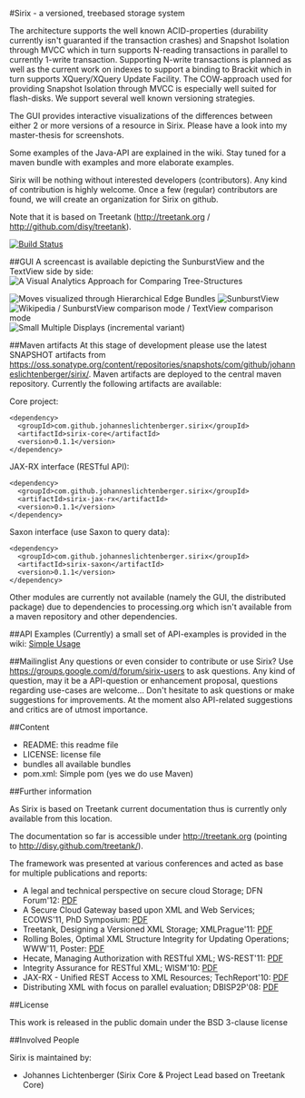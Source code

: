 #Sirix - a versioned, treebased storage system

The architecture supports the well known ACID-properties (durability currently isn't guaranted if the transaction crashes) and Snapshot Isolation through MVCC which in turn supports N-reading transactions in parallel to currently 1-write transaction. Supporting N-write transactions is planned as well as the current work on indexes to support a binding to Brackit which in turn supports XQuery/XQuery Update Facility. The COW-approach used for providing Snapshot Isolation through MVCC is especially well suited for flash-disks. We support several well known versioning strategies.

The GUI provides interactive visualizations of the differences between either 2 or more versions of a resource in Sirix. Please have a look into my master-thesis for screenshots.

Some examples of the Java-API are explained in the wiki. Stay tuned for a maven bundle with examples and more elaborate examples.

Sirix will be nothing without interested developers (contributors). Any kind of contribution is highly welcome. Once a few (regular) contributors are found, we will create an organization for Sirix on github.

Note that it is based on Treetank (http://treetank.org / http://github.com/disy/treetank).

[![Build Status](https://secure.travis-ci.org/JohannesLichtenberger/sirix.png)](http://travis-ci.org/JohannesLichtenberger/sirix)

##GUI
A screencast is available depicting the SunburstView and the TextView side by side: 
![A Visual Analytics Approach for Comparing Tree-Structures](http://www.youtube.com/watch?v=l9CXXBkl5vI "A Visual Analytics Approach for Comparing Tree-Structures")

![Moves visualized through Hierarchical Edge Bundles](https://github.com/JohannesLichtenberger/sirix/raw/master/bundles/sirix-gui/src/main/resources/images/moves-cut.png "Moves visualized through Hierarchical Edge Bundles")
![SunburstView](https://github.com/JohannesLichtenberger/sirix/raw/master/bundles/sirix-gui/src/main/resources/images/sunburstview-cut.png "SunburstView")
![Wikipedia / SunburstView comparison mode / TextView comparison mode](https://github.com/JohannesLichtenberger/sirix/raw/master/bundles/sirix-gui/src/main/resources/images/wikipedia-scrolled.png "Wikipedia / SunburstView comparison mode / TextView comparison mode")
![Small Multiple Displays (incremental variant)](https://github.com/JohannesLichtenberger/sirix/raw/master/bundles/sirix-gui/src/main/resources/images/wikipedia-incremental.png "Small Multiple Displays (incremental variant)")

##Maven artifacts
At this stage of development please use the latest SNAPSHOT artifacts from https://oss.sonatype.org/content/repositories/snapshots/com/github/johanneslichtenberger/sirix/.
Maven artifacts are deployed to the central maven repository. Currently the following artifacts are available:

Core project:
<pre><code>&lt;dependency&gt;
  &lt;groupId&gt;com.github.johanneslichtenberger.sirix&lt;/groupId&gt;
  &lt;artifactId&gt;sirix-core&lt;/artifactId&gt;
  &lt;version&gt;0.1.1&lt;/version&gt;
&lt;/dependency&gt;
</code></pre>

JAX-RX interface (RESTful API):
<pre><code>&lt;dependency&gt;
  &lt;groupId&gt;com.github.johanneslichtenberger.sirix&lt;/groupId&gt;
  &lt;artifactId&gt;sirix-jax-rx&lt;/artifactId&gt;
  &lt;version&gt;0.1.1&lt;/version&gt;
&lt;/dependency&gt;
</code></pre>

Saxon interface (use Saxon to query data):
<pre><code>&lt;dependency&gt;
  &lt;groupId&gt;com.github.johanneslichtenberger.sirix&lt;/groupId&gt;
  &lt;artifactId&gt;sirix-saxon&lt;/artifactId&gt;
  &lt;version&gt;0.1.1&lt;/version&gt;
&lt;/dependency>
</pre></code>

Other modules are currently not available (namely the GUI, the distributed package) due to dependencies to processing.org which isn't available from a maven repository and other dependencies.

##API Examples
(Currently) a small set of API-examples is provided in the wiki: [Simple Usage](https://github.com/JohannesLichtenberger/sirix/wiki/Simple-usage.)

##Mailinglist
Any questions or even consider to contribute or use Sirix? Use https://groups.google.com/d/forum/sirix-users to ask questions. Any kind of question, may it be a API-question or enhancement proposal, questions regarding use-cases are welcome... Don't hesitate to ask questions or make suggestions for improvements. At the moment also API-related suggestions and critics are of utmost importance.

##Content

* README:					this readme file
* LICENSE:	 			license file
* bundles					all available bundles
* pom.xml:				Simple pom (yes we do use Maven)

##Further information

As Sirix is based on Treetank current documentation thus is currently only available from this location.

The documentation so far is accessible under http://treetank.org (pointing to http://disy.github.com/treetank/).

The framework was presented at various conferences and acted as base for multiple publications and reports:

* A legal and technical perspective on secure cloud Storage; DFN Forum'12: [PDF](http://nbn-resolving.de/urn:nbn:de:bsz:352-192389)
* A Secure Cloud Gateway based upon XML and Web Services; ECOWS'11, PhD Symposium: [PDF](http://kops.ub.uni-konstanz.de/handle/urn:nbn:de:bsz:352-154112)
* Treetank, Designing a Versioned XML Storage; XMLPrague'11: [PDF](http://kops.ub.uni-konstanz.de/handle/urn:nbn:de:bsz:352-opus-126912)
* Rolling Boles, Optimal XML Structure Integrity for Updating Operations; WWW'11, Poster: [PDF](http://kops.ub.uni-konstanz.de/handle/urn:nbn:de:bsz:352-126226)
* Hecate, Managing Authorization with RESTful XML; WS-REST'11: [PDF](http://kops.ub.uni-konstanz.de/handle/urn:nbn:de:bsz:352-126237)
* Integrity Assurance for RESTful XML; WISM'10: [PDF](http://kops.ub.uni-konstanz.de/handle/urn:nbn:de:bsz:352-opus-123507)
* JAX-RX - Unified REST Access to XML Resources; TechReport'10: [PDF](http://kops.ub.uni-konstanz.de/handle/urn:nbn:de:bsz:352-opus-120511)
* Distributing XML with focus on parallel evaluation; DBISP2P'08: [PDF](http://kops.ub.uni-konstanz.de/handle/urn:nbn:de:bsz:352-opus-84487)

##License

This work is released in the public domain under the BSD 3-clause license


##Involved People

Sirix is maintained by:

* Johannes Lichtenberger (Sirix Core & Project Lead based on Treetank Core)
